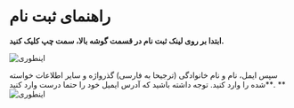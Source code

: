 <!-- TITLE: شهر دیگر -->
<!-- SUBTITLE: منابع و مستندات -->

# راهنمای ثبت نام 
**ابتدا بر روی لینک ثبت نام در قسمت گوشه بالا، سمت چپ کلیک کنید.**

![اینطوری](https://docs.shahredigar.ir/uploads/signup/click-signup.png)

سپس ایمل، نام و نام خانوادگی (ترجیحا به فارسی) گذرواژه و سایر اطلاعات خواسته شده را وارد کنید. توجه داشته باشید که آدرس ایمیل خود را حتما درست وارد کنید**.
**
![اینطوری](https://docs.shahredigar.ir/uploads/signup/enter-info.png)